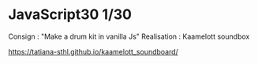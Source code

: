 # JavaScript30 1/30

Consign :  "Make a drum kit in vanilla Js"
Realisation : Kaamelott soundbox

https://tatiana-sthl.github.io/kaamelott_soundboard/
